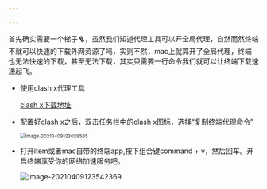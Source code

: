 ```yaml
---

---
```










首先确实需要一个梯子🪜，虽然我们知道代理工具可以开全局代理，自然而然终端不就可以快速的下载外网资源了吗，实则不然，mac上就算开了全局代理，终端也无法快速的下载，甚至无法下载，其实只需要一行命令我们就可以让终端下载速递起飞。

* 使用clash x代理工具

  [clash x下载地址](https://github.com/yichengchen/clashX)

* 配置好clash x之后，双击任务栏中的clash x图标，选择“复制终端代理命令”

  <img src="https://gitee.com/wanwanzh/imagebed/raw/master/pictures/image-20210409123029565.png" alt="image-20210409123029565" style="zoom:67%;" /> 

* 打开item或者mac自带的终端app,按下组合键command + v，然后回车。开启终端享受你的网络加速服务吧。

  ![image-20210409123542369](https://gitee.com/wanwanzh/imagebed/raw/master/pictures/image-20210409123542369.png) 